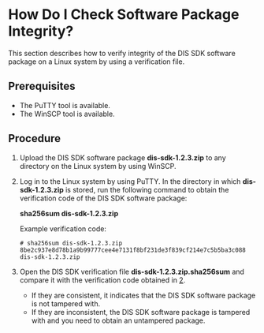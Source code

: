 # How Do I Check Software Package Integrity?<a name="dis_faq_0009"></a>

This section describes how to verify integrity of the DIS SDK software package on a Linux system by using a verification file.

## Prerequisites<a name="s4105765a7f484146a9d77cd7bf878754"></a>

-   The PuTTY tool is available.
-   The WinSCP tool is available.

## Procedure<a name="s2d0d3a107aab4159983abb5eece1b209"></a>

1.  Upload the DIS SDK software package  **dis-sdk-1.2.3.zip**  to any directory on the Linux system by using WinSCP.
2.  <a name="l8c35f745b7e945219234467020564558"></a>Log in to the Linux system by using PuTTY. In the directory in which  **dis-sdk-1.2.3.zip**  is stored, run the following command to obtain the verification code of the DIS SDK software package:

    **sha256sum dis-sdk-1.2.3.zip**

    Example verification code:

    ```
    # sha256sum dis-sdk-1.2.3.zip
    8be2c937e8d78b1a9b99777cee4e7131f8bf231de3f839cf214e7c5b5ba3c088 dis-sdk-1.2.3.zip
    ```

3.  Open the DIS SDK verification file  **dis-sdk-1.2.3.zip.sha256sum** and compare it with the verification code obtained in [2](#l8c35f745b7e945219234467020564558).
    -   If they are consistent, it indicates that the DIS SDK software package is not tampered with.
    -   If they are inconsistent, the DIS SDK software package is tampered with and you need to obtain an untampered package.


